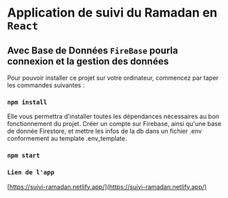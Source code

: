 # Application de suivi du Ramadan en `React`

## Avec Base de Données `FireBase` pourla connexion et la gestion des données

Pour pouvoir installer ce projet sur votre ordinateur, commencez par taper les commandes suivantes :

### `npm install`

Elle vous permettra d'installer toutes les dépendances nécessaires au bon fonctionnement du projet. Créer un compte sur Firebase, ainsi qu'une base de donnée Firestore, et mettre les infos de la db dans un fichier .env conformement au template .env_template.

### `npm start`

### `Lien de l'app`
[https://suivi-ramadan.netlify.app/](https://suivi-ramadan.netlify.app/)